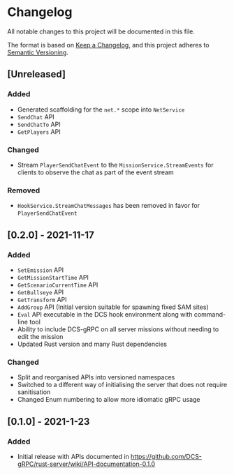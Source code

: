 # Changelog
All notable changes to this project will be documented in this file.

The format is based on [Keep a Changelog](https://keepachangelog.com/en/1.0.0/),
and this project adheres to [Semantic Versioning](https://semver.org/spec/v2.0.0.html).

## [Unreleased]
### Added
- Generated scaffolding for the `net.*` scope into `NetService`
- `SendChat` API
- `SendChatTo` API
- `GetPlayers` API

### Changed
- Stream `PlayerSendChatEvent` to the `MissionService.StreamEvents` for clients to observe the chat as part of the event stream

### Removed
- `HookService.StreamChatMessages` has been removed in favor for `PlayerSendChatEvent`

## [0.2.0] - 2021-11-17
### Added
- `SetEmission` API
- `GetMissionStartTime` API
- `GetScenarioCurrentTime` API
- `GetBullseye` API
- `GetTransform` API
- `AddGroup` API (Initial version suitable for spawning fixed SAM sites)
- `Eval` API executable in the DCS hook environment along with command-line tool
- Ability to include DCS-gRPC on all server missions without needing to edit the mission
- Updated Rust version and many Rust dependencies

### Changed
- Split and reorganised APIs into versioned namespaces
- Switched to a different way of initialising the server that does not require sanitisation
- Changed Enum numbering to allow more idiomatic gRPC usage

## [0.1.0] - 2021-1-23
### Added
- Initial release with APIs documented in https://github.com/DCS-gRPC/rust-server/wiki/API-documentation-0.1.0
